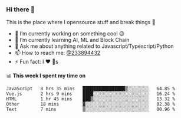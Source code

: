 ### Hi there 👋

<!--
**a233894432/a233894432** is a ✨ _special_ ✨ repository because its `README.md` (this file) appears on your GitHub profile.

Here are some ideas to get you started:

- 🔭 I’m currently working on ...
- 🌱 I’m currently learning ...
- 👯 I’m looking to collaborate on ...
- 🤔 I’m looking for help with ...
- 💬 Ask me about ...
- 📫 How to reach me: ...
- 😄 Pronouns: ...
- ⚡ Fun fact: ...
-->
 
 
This is the place where I opensource stuff and break things :rofl:

- 🔭 I’m currently working on something cool :wink:
- 🌱 I’m currently learning AI, ML and Block Chain
- 💬 Ask me about anything related to Javascript/Typescript/Python
- 📫 How to reach me: [@233894432](https://twitter.com/233894432)
- ⚡ Fun fact: I :heart: :dog:s

📊 **This week I spent my time on**
<!--START_SECTION:waka-->
```text
JavaScript   8 hrs 35 mins   ████████████████▒░░░░░░░░   64.85 % 
Vue.js       2 hrs 9 mins    ████░░░░░░░░░░░░░░░░░░░░░   16.24 % 
HTML         1 hr 45 mins    ███▒░░░░░░░░░░░░░░░░░░░░░   13.32 % 
Other        18 mins         ▓░░░░░░░░░░░░░░░░░░░░░░░░   02.38 % 
Text         7 mins          ▒░░░░░░░░░░░░░░░░░░░░░░░░   00.96 % 
```
<!--END_SECTION:waka-->
